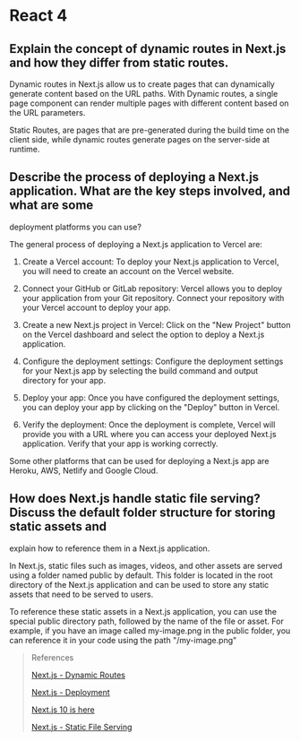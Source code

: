 # React 4

## Explain the concept of dynamic routes in Next.js and how they differ from static routes.

Dynamic routes in Next.js allow us to create pages that can dynamically generate content based on the URL paths. 
With Dynamic routes, a single page component can render multiple pages with different content based on the URL 
parameters. 

Static Routes, are pages that are pre-generated during the build time on the client side, while dynamic routes 
generate pages on the server-side at runtime. 


## Describe the process of deploying a Next.js application. What are the key steps involved, and what are some 
deployment platforms you can use?

The general process of deploying a Next.js application to Vercel are: 

1. Create a Vercel account: To deploy your Next.js application to Vercel, you will need to create an account on the 
Vercel website.

2. Connect your GitHub or GitLab repository: Vercel allows you to deploy your application from your Git repository. 
Connect your repository with your Vercel account to deploy your app.

3. Create a new Next.js project in Vercel: Click on the "New Project" button on the Vercel dashboard and select the 
option to deploy a Next.js application.

4. Configure the deployment settings: Configure the deployment settings for your Next.js app by selecting the build 
command and output directory for your app.

5. Deploy your app: Once you have configured the deployment settings, you can deploy your app by clicking on the 
"Deploy" button in Vercel.

6. Verify the deployment: Once the deployment is complete, Vercel will provide you with a URL where you can access 
your deployed Next.js application. Verify that your app is working correctly.

Some other platforms that can be used for deploying a Next.js app are Heroku, AWS, Netlify and Google Cloud. 

## How does Next.js handle static file serving? Discuss the default folder structure for storing static assets and 
explain how to reference them in a Next.js application.

In Next.js, static files such as images, videos, and other assets are served using a folder named public by default. This folder is located in the root directory of the Next.js application and can be used to store any static assets that need to be served to users. 

To reference these static assets in a Next.js application, you can use the special public directory path, followed by the name of the file or asset. For example, if you have an image called my-image.png in the public folder, you can reference it in your code using the path "/my-image.png"


>References
> 
> [Next.js - Dynamic Routes](https://nextjs.org/learn/basics/dynamic-routes)
> 
> [Next.js - Deployment](https://nextjs.org/learn/basics/deploying-nextjs-app)
> 
> [Next.js 10 is here](https://www.youtube.com/watch?v=JWCS5IdECVI)
> 
> [Next.js - Static File Serving](https://nextjs.org/docs/basic-features/static-file-serving)